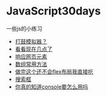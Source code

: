 # JavaScript30days
一些js的小练习
- [打鼓模拟器？](https://github.com/cyy942465/JavaScript30days/tree/main/01-JavaScriptDrumKit)
- [看看现在几点了](https://github.com/cyy942465/JavaScript30days/tree/main/02-JSandCSSBlock)
- [响应网页元素](https://github.com/cyy942465/JavaScript30days/tree/main/03-CSSVariables)
- [数组常用方法](https://github.com/cyy942465/JavaScript30days/tree/main/04-ArrayCardioDay%201)
- [做完这个还不会flex布局我直接吃](https://github.com/cyy942465/JavaScript30days/tree/main/05-FlexPanelGallery) 
- [搜索框](https://github.com/cyy942465/JavaScript30days/tree/main/06-TypeAhead)
- [你真的知道console要怎么用吗]()
